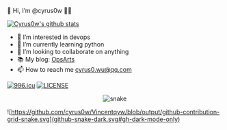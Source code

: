 👋 Hi, I’m @cyrus0w 👱‍♂️

[![Cyrus0w's github stats](https://github-readme-stats.vercel.app/api?username=cyrus0w&count_private=true&show_icons=true&theme=radical)](https://cyrus0w.github.io) 

- 👀 I’m interested in devops
- 🌱 I’m currently learning python
- 💞️ I’m looking to collaborate on anything
- 📚 My blog: [OpsArts](https://opsarts.com)
- 📫 How to reach me cyrus0.wu@qq.com

<a href="https://996.icu"><img src="https://img.shields.io/badge/link-996.icu-red.svg" alt="996.icu" /></a> [![LICENSE](https://img.shields.io/badge/license-Anti%20996-blue.svg)](https://github.com/996icu/996.ICU/blob/master/LICENSE)

<p align="center">
  <img src="https://github.com/cyrus0w/Vincentqyw/blob/output/github-contribution-grid-snake.svg" alt="snake"></center>
</p>

![https://github.com/cyrus0w/Vincentqyw/blob/output/github-contribution-grid-snake.svg](github-snake-dark.svg#gh-dark-mode-only)

<!--
**cyrus0w/cyrus0w** is a ✨ _special_ ✨ repository because its `README.md` (this file) appears on your GitHub profile.

Here are some ideas to get you started:

- 🔭 I’m currently working on ...
- 🌱 I’m currently learning ...
- 👯 I’m looking to collaborate on ...
- 🤔 I’m looking for help with ...
- 💬 Ask me about ...
- 📫 How to reach me: ...
- 😄 Pronouns: ...
- ⚡ Fun fact: ...
-->
